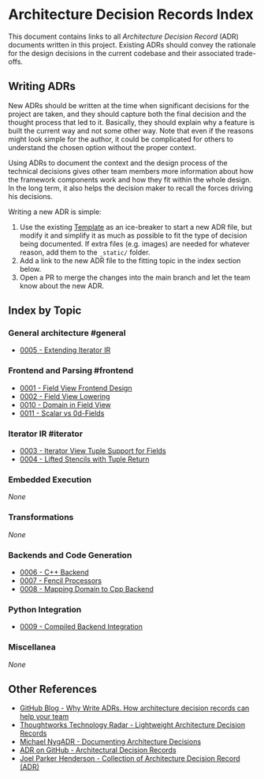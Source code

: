 # Architecture Decision Records Index

This document contains links to all _Architecture Decision Record_ (ADR) documents written in this project. Existing ADRs should convey the rationale for the design decisions in the current codebase and their associated trade-offs.


## Writing ADRs
New ADRs should be written at the time when significant decisions for the project are taken, and they should capture both the final decision and the thought process that led to it. Basically, they should explain why a feature is built the current way and not some other way. Note that even if the reasons might look simple for the author, it could be complicated for others to understand the chosen option without the proper context.

Using ADRs to document the context and the design process of the technical decisions gives other team members more information about how the framework components work and how they fit within the whole design.  In the long term, it also helps the decision maker to recall the forces driving his decisions.

Writing a new ADR is simple:

1. Use the existing [Template](Template.md) as an ice-breaker to start a new ADR file, but modify it and simplify it as much as possible to fit the type of decision being documented. If extra files (e.g. images) are needed for whatever reason, add them to the `_static/` folder.
2. Add a link to the new ADR file to the fitting topic in the index section below.
3. Open a PR to merge the changes into the main branch and let the team know about the new ADR.


## Index by Topic

### General architecture #general
- [0005 - Extending Iterator IR](0005-Extending_Iterator_IR.md)
 
### Frontend and Parsing #frontend 
- [0001 - Field View Frontend Design](0001-Field_View_Frontend_Design.md)
- [0002 - Field View Lowering](0002-Field_View_Lowering.md)
- [0010 - Domain in Field View](0010-Domain_in_Field_View.md)
- [0011 - Scalar vs 0d-Fields](0011-Scalar_vs_0d_Fields.md)

### Iterator IR #iterator
- [0003 - Iterator View Tuple Support for Fields](0003-Iterator_View_Tuple_Support_for_Fields.md)
- [0004 - Lifted Stencils with Tuple Return](0004-Lifted_Stencils_with_Tuple_Return.md)

### Embedded Execution
_None_

### Transformations
_None_

### Backends and Code Generation
- [0006 - C++ Backend](0006-Cpp-Backend.md)
- [0007 - Fencil Processors](0007-Fencil-Processors.md)
- [0008 - Mapping Domain to Cpp Backend](0008-Mapping_Domain_to_Cpp-Backend.md)

### Python Integration
- [0009 - Compiled Backend Integration](0009-Compiled-Backend-Integration.md)

### Miscellanea
_None_

## Other References

- [GitHub Blog - Why Write ADRs. How architecture decision records can help your team](https://github.blog/2020-08-13-why-write-adrs/)
- [Thoughtworks Technology Radar - Lightweight Architecture Decision Records](https://www.thoughtworks.com/radar/techniques/lightweight-architecture-decision-records)
- [Michael NygADR - Documenting Architecture Decisions](https://cognitect.com/blog/2011/11/15/documenting-architecture-decisions)
- [ADR on GitHub - Architectural Decision Records](https://adr.github.io/)
- [Joel Parker Henderson - Collection of Architecture Decision Record (ADR)](https://github.com/joelparkerhenderson/architecture-decision-record)
